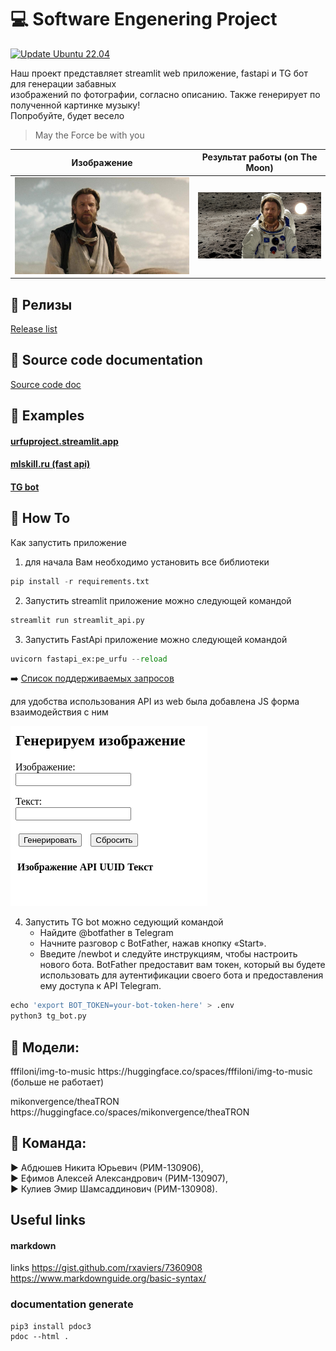 # :computer: Software Engenering Project

[![Update Ubuntu 22.04](https://github.com/AAEfimov/URFU_PI/actions/workflows/python-app.yml/badge.svg)](https://github.com/AAEfimov/URFU_PI/actions/workflows/python-app.yml)

Наш проект представляет streamlit web приложение, fastapi и TG бот для генерации забавных  
изображений по фотографии,  согласно описанию.
Также генерирует по полученной картинке музыку!  
Попробуйте, будет весело

> May the Force be with you

Изображение  | Результат работы (on The Moon)
---------|:-------:
![image](Img/from.jpg)  |   ![image](Img/result.png)  

## :gem: Релизы

[Release list](https://github.com/AAEfimov/URFU_PI/releases)

## :gem: Source code documentation

[Source code doc](https://htmlpreview.github.io/?https://github.com/AAEfimov/URFU_PI/blob/main/html/URFU_PI/index.html)  

## :gem: Examples

#### [urfuproject.streamlit.app](https://urfuproject.streamlit.app/)  
#### [mlskill.ru (fast api)](http://mlskill.ru:8000/)  
#### [TG bot](https://t.me/PE_blalba_bot)

## :gem: How To

Как запустить приложение  
1) для начала Вам необходимо установить все библиотеки
```Python
pip install -r requirements.txt
```
2) Запустить streamlit приложение можно следующей командой
```Python
streamlit run streamlit_api.py 
```
3) Запустить FastApi приложение можно следующей командой
```Python
uvicorn fastapi_ex:pe_urfu --reload
```
:arrow_right: [Список поддерживаемых запросов](fastapi_doc.md)  

для удобства использования API из web была добавлена JS форма взаимодействия с ним

![image](Img/js_form.png)  

4) Запустить TG bot можно седующий командой  
    * Найдите @botfather в Telegram  
    * Начните разговор с BotFather, нажав кнопку «Start».  
    * Введите /newbot и следуйте инструкциям, чтобы настроить нового бота. BotFather
   предоставит вам токен, который вы будете использовать для аутентификации своего бота и предоставления ему доступа к API Telegram.  

```Python
echo 'export BOT_TOKEN=your-bot-token-here' > .env
python3 tg_bot.py
```
## :gem: Модели:

<p>fffiloni/img-to-music https://huggingface.co/spaces/fffiloni/img-to-music (больше не работает)</p>
<p>mikonvergence/theaTRON https://huggingface.co/spaces/mikonvergence/theaTRON</p>

## :gem: Команда:  

:arrow_forward: Абдюшев Никита Юрьевич (РИМ-130906),  
:arrow_forward: Ефимов Алексей Александрович (РИМ-130907),  
:arrow_forward: Кулиев Эмир Шамсаддинович  (РИМ-130908).

## Useful links

#### markdown
links https://gist.github.com/rxaviers/7360908  
https://www.markdownguide.org/basic-syntax/  

### documentation generate   

```
pip3 install pdoc3
pdoc --html .
``` 
